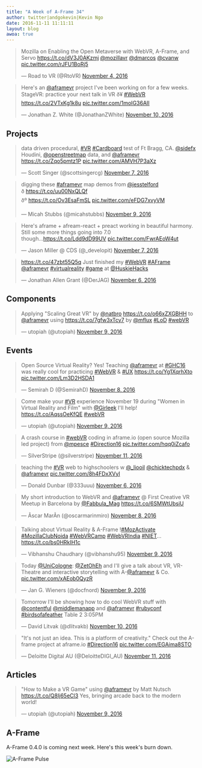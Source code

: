 ```yaml
---
title: "A Week of A-Frame 34"
author: twitter|andgokevin|Kevin Ngo
date: 2016-11-11 11:11:11
layout: blog
awoa: true
---
```


<script async src="//platform.twitter.com/widgets.js" charset="utf-8"></script>

<div class="tweets tweets-feature">
  <blockquote class="twitter-tweet" data-lang="en"><p lang="en" dir="ltr">Mozilla on Enabling the Open Metaverse with WebVR, A-Frame, and Servo <a href="https://t.co/dV3J0AKzmj">https://t.co/dV3J0AKzmj</a> <a href="https://twitter.com/mozillavr">@mozillavr</a> <a href="https://twitter.com/dmarcos">@dmarcos</a> <a href="https://twitter.com/cvanw">@cvanw</a> <a href="https://t.co/rJFU1BoRj5">pic.twitter.com/rJFU1BoRj5</a></p>&mdash; Road to VR (@RtoVR) <a href="https://twitter.com/RtoVR/status/794540022145937409">November 4, 2016</a></blockquote>

  <blockquote class="twitter-tweet" data-lang="en"><p lang="en" dir="ltr">Here&#39;s an <a href="https://twitter.com/aframevr">@aframevr</a> project I&#39;ve been working on for a few weeks. StageVR: practice your next talk in VR ð¥ <a href="https://twitter.com/hashtag/WebVR?src=hash">#WebVR</a> <a href="https://t.co/2VTxKg1k8u">https://t.co/2VTxKg1k8u</a> <a href="https://t.co/1moIG36AII">pic.twitter.com/1moIG36AII</a></p>&mdash; Jonathan Z. White (@JonathanZWhite) <a href="https://twitter.com/JonathanZWhite/status/796730555152920577">November 10, 2016</a></blockquote>
</div>

<!-- more -->

## Projects

<div class="tweets">
  <blockquote class="twitter-tweet" data-lang="en"><p lang="it" dir="ltr">data driven procedural, <a href="https://twitter.com/hashtag/VR?src=hash">#VR</a> <a href="https://twitter.com/hashtag/Cardboard?src=hash">#Cardboard</a> test of Ft Bragg, CA. <a href="https://twitter.com/sidefx">@sidefx</a> Houdini, <a href="https://twitter.com/openstreetmap">@openstreetmap</a> data, and <a href="https://twitter.com/aframevr">@aframevr</a> <a href="https://t.co/Zqo5pmtz1P">https://t.co/Zqo5pmtz1P</a> <a href="https://t.co/AMVH7P3aXz">pic.twitter.com/AMVH7P3aXz</a></p>&mdash; Scott Singer (@scottsingercg) <a href="https://twitter.com/scottsingercg/status/795759519460560896">November 7, 2016</a></blockquote>

  <blockquote class="twitter-tweet" data-lang="en"><p lang="en" dir="ltr">digging these <a href="https://twitter.com/hashtag/aframevr?src=hash">#aframevr</a> map demos from <a href="https://twitter.com/jesstelford">@jesstelford</a><br>ð <a href="https://t.co/uu00NxQLQf">https://t.co/uu00NxQLQf</a><br>ðº <a href="https://t.co/Ov3EsaFmSL">https://t.co/Ov3EsaFmSL</a> <a href="https://t.co/eFDG7xvyVM">pic.twitter.com/eFDG7xvyVM</a></p>&mdash; Micah Stubbs (@micahstubbs) <a href="https://twitter.com/micahstubbs/status/796151623919681536">November 9, 2016</a></blockquote>

  <blockquote class="twitter-tweet" data-lang="en"><p lang="en" dir="ltr">Here&#39;s aframe + afream-react + preact working in beautiful harmony.<br>Still some more things going into 7.0 though...<a href="https://t.co/Ldd9dD99UV">https://t.co/Ldd9dD99UV</a> <a href="https://t.co/FwrAEoW4ut">pic.twitter.com/FwrAEoW4ut</a></p>&mdash; Jason Miller @ CDS (@_developit) <a href="https://twitter.com/_developit/status/795464115624046592">November 7, 2016</a></blockquote>

  <blockquote class="twitter-tweet" data-lang="en"><p lang="en" dir="ltr"><a href="https://t.co/47zbt55Q5q">https://t.co/47zbt55Q5q</a> Just finished my <a href="https://twitter.com/hashtag/WebVR?src=hash">#WebVR</a> <a href="https://twitter.com/hashtag/AFrame?src=hash">#AFrame</a> <a href="https://twitter.com/aframevr">@aframevr</a> <a href="https://twitter.com/hashtag/virtualreality?src=hash">#virtualreality</a> <a href="https://twitter.com/hashtag/game?src=hash">#game</a> at <a href="https://twitter.com/HuskieHacks">@HuskieHacks</a></p>&mdash; Jonathan Allen Grant (@DerJAG) <a href="https://twitter.com/DerJAG/status/795181411338776576">November 6, 2016</a></blockquote>
</div>

## Components

<div class="tweets">
  <blockquote class="twitter-tweet" data-lang="en"><p lang="en" dir="ltr">Applying &quot;Scaling Great VR&quot; by <a href="https://twitter.com/natbro">@natbro</a> <a href="https://t.co/o66xZXGBHH">https://t.co/o66xZXGBHH</a> to <a href="https://twitter.com/aframevr">@aframevr</a> using <a href="https://t.co/7gfw3xTcy7">https://t.co/7gfw3xTcy7</a> by <a href="https://twitter.com/mflux">@mflux</a> <a href="https://twitter.com/hashtag/LoD?src=hash">#LoD</a> <a href="https://twitter.com/hashtag/webVR?src=hash">#webVR</a></p>&mdash; utopiah (@utopiah) <a href="https://twitter.com/utopiah/status/796304469071892480">November 9, 2016</a></blockquote>
</div>

## Events

<div class="tweets">
  <blockquote class="twitter-tweet" data-lang="en"><p lang="en" dir="ltr">Open Source Virtual Reality? Yes! Teaching <a href="https://twitter.com/aframevr">@aframevr</a> at <a href="https://twitter.com/hashtag/GHC16?src=hash">#GHC16</a> was really cool for practicing <a href="https://twitter.com/hashtag/WebVR?src=hash">#WebVR</a> &amp; <a href="https://twitter.com/hashtag/UX?src=hash">#UX</a> <a href="https://t.co/Yg1XqrhXto">https://t.co/Yg1XqrhXto</a> <a href="https://t.co/Lm3D2HSDA1">pic.twitter.com/Lm3D2HSDA1</a></p>&mdash; Semirah D (@SemirahD) <a href="https://twitter.com/SemirahD/status/796009391044628480">November 8, 2016</a></blockquote>

  <blockquote class="twitter-tweet" data-lang="en"><p lang="en" dir="ltr">Come make your <a href="https://twitter.com/hashtag/VR?src=hash">#VR</a> experience November 19 during &quot;Women in Virtual Reality and Film&quot; with <a href="https://twitter.com/Girleek">@Girleek</a> I&#39;ll help! <a href="https://t.co/AqssOeKfQE">https://t.co/AqssOeKfQE</a> <a href="https://twitter.com/hashtag/webVR?src=hash">#webVR</a></p>&mdash; utopiah (@utopiah) <a href="https://twitter.com/utopiah/status/796327571935858688">November 9, 2016</a></blockquote>

  <blockquote class="twitter-tweet" data-lang="en"><p lang="en" dir="ltr">A crash course in <a href="https://twitter.com/hashtag/webVR?src=hash">#webVR</a> coding in aframe.io (open source Mozilla led project) from <a href="https://twitter.com/mpesce">@mpesce</a> <a href="https://twitter.com/hashtag/Direction16?src=hash">#Direction16</a> <a href="https://t.co/hqq0iZcafo">pic.twitter.com/hqq0iZcafo</a></p>&mdash; SilverStripe (@silverstripe) <a href="https://twitter.com/silverstripe/status/796867811729473536">November 11, 2016</a></blockquote>

  <blockquote class="twitter-tweet" data-lang="en"><p lang="en" dir="ltr">teaching the <a href="https://twitter.com/hashtag/VR?src=hash">#VR</a> web to highschoolers w <a href="https://twitter.com/_liooil">@_liooil</a> <a href="https://twitter.com/chicktechpdx">@chicktechpdx</a> &amp; <a href="https://twitter.com/aframevr">@aframevr</a> <a href="https://t.co/8h4FDxXVyI">pic.twitter.com/8h4FDxXVyI</a></p>&mdash; Donald Dunbar (@333uuu) <a href="https://twitter.com/333uuu/status/795324398714568705">November 6, 2016</a></blockquote>

  <blockquote class="twitter-tweet" data-lang="en"><p lang="en" dir="ltr">My short introduction to WebVR and <a href="https://twitter.com/aframevr">@aframevr</a> @ First Creative VR Meetup in Barcelona by <a href="https://twitter.com/Fabbula_Mag">@Fabbula_Mag</a> <a href="https://t.co/6SMWtUbsiU">https://t.co/6SMWtUbsiU</a></p>&mdash; Ãscar MarÃ­n (@oscarmarinmiro) <a href="https://twitter.com/oscarmarinmiro/status/795996880937385984">November 8, 2016</a></blockquote>

  <blockquote class="twitter-tweet" data-lang="en"><p lang="en" dir="ltr">Talking about Virtual Reality &amp; A-Frame !<a href="https://twitter.com/hashtag/MozActivate?src=hash">#MozActivate</a> <a href="https://twitter.com/hashtag/MozillaClubNoida?src=hash">#MozillaClubNoida</a> <a href="https://twitter.com/hashtag/WebVRCamp?src=hash">#WebVRCamp</a> <a href="https://twitter.com/hashtag/WebVRIndia?src=hash">#WebVRIndia</a> <a href="https://twitter.com/hashtag/NIET?src=hash">#NIET</a>... <a href="https://t.co/bs0HRkIH1c">https://t.co/bs0HRkIH1c</a></p>&mdash; Vibhanshu Chaudhary (@vibhanshu95) <a href="https://twitter.com/vibhanshu95/status/796328165283102720">November 9, 2016</a></blockquote>

  <blockquote class="twitter-tweet" data-lang="en"><p lang="en" dir="ltr">Today <a href="https://twitter.com/UniCologne">@UniCologne</a>: <a href="https://twitter.com/ZetOhEh">@ZetOhEh</a> and I&#39;ll give a talk about VR, VR-Theatre and interactive storytelling with A-<a href="https://twitter.com/aframevr">@aframevr</a> &amp; Co. <a href="https://t.co/xAEob0QyzR">pic.twitter.com/xAEob0QyzR</a></p>&mdash; Jan G. Wieners (@docfnord) <a href="https://twitter.com/docfnord/status/796365355572596736">November 9, 2016</a></blockquote>

  <blockquote class="twitter-tweet" data-lang="en"><p lang="en" dir="ltr">Tomorrow I&#39;ll be showing how to do cool WebVR  stuff with <a href="https://twitter.com/contentful">@contentful</a> <a href="https://twitter.com/middlemanapp">@middlemanapp</a> and <a href="https://twitter.com/aframevr">@aframevr</a> <a href="https://twitter.com/hashtag/rubyconf?src=hash">#rubyconf</a> <a href="https://twitter.com/hashtag/birdsofafeather?src=hash">#birdsofafeather</a> Table 2 3:05PM</p>&mdash; David Litvak (@dlitvakb) <a href="https://twitter.com/dlitvakb/status/796837075828047872">November 10, 2016</a></blockquote>

  <blockquote class="twitter-tweet" data-lang="en"><p lang="en" dir="ltr">&quot;It&#39;s not just an idea. This is a platform of creativity.&quot; Check out the A-frame project at aframe.io <a href="https://twitter.com/hashtag/Direction16?src=hash">#Direction16</a> <a href="https://t.co/EGAima8STO">pic.twitter.com/EGAima8STO</a></p>&mdash; Deloitte Digital AU (@DeloitteDIGI_AU) <a href="https://twitter.com/DeloitteDIGI_AU/status/796869702521798656">November 11, 2016</a></blockquote>
</div>

## Articles

<div class="tweets">
  <blockquote class="twitter-tweet" data-lang="en"><p lang="en" dir="ltr">&quot;How to Make a VR Game&quot; using <a href="https://twitter.com/aframevr">@aframevr</a> by Matt Nutsch <a href="https://t.co/Q8Ij65eCl3">https://t.co/Q8Ij65eCl3</a> Yes, bringing arcade back to the modern world!</p>&mdash; utopiah (@utopiah) <a href="https://twitter.com/utopiah/status/796252487703527424">November 9, 2016</a></blockquote>
</div>

## A-Frame

A-Frame 0.4.0 is coming next week. Here's this week's burn down.

![A-Frame Pulse](https://cloud.githubusercontent.com/assets/674727/20231447/cdb2e516-a816-11e6-9341-1335556f05c1.png)
